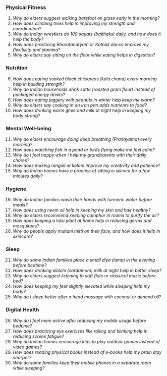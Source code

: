 ### **Physical Fitness**  
1. *Why do elders suggest walking barefoot on grass early in the morning?*  
2. *How does climbing trees help in improving my strength and coordination?*  
3. *Why do Indian wrestlers do 100 squats (baithaks) daily, and how does it help the body?*  
4. *How does practicing Bharatanatyam or Kathak dance improve my flexibility and stamina?*  
5. *Why do elders say sitting on the floor while eating helps in digestion?*  

### **Nutrition**  
6. *How does eating soaked black chickpeas (kala chana) every morning help in building strength?*  
7. *Why do Indian households drink sattu (roasted gram flour) instead of packaged energy drinks?*  
8. *How does eating jaggery with peanuts in winter help keep me warm?*  
9. *Why do elders say cooking in an iron pan adds nutrients to food?*  
10. *How does drinking warm ghee and milk at night help in keeping my body strong?*  

### **Mental Well-being**  
11. *Why do elders encourage doing deep breathing (Pranayama) every morning?*  
12. *How does watching fish in a pond or birds flying make me feel calm?*  
13. *Why do I feel happy when I help my grandparents with their daily chores?*  
14. *How does making rangoli or kolam improve my creativity and patience?*  
15. *Why do Indian homes have a practice of sitting in silence for a few minutes daily?*  

### **Hygiene**  
16. *Why do Indian families wash their hands with turmeric water before meals?*  
17. *How does using neem oil help in keeping my skin and hair healthy?*  
18. *Why do elders recommend keeping camphor in rooms to purify the air?*  
19. *How does keeping a tulsi plant at home help in reducing germs and mosquitoes?*  
20. *Why do people apply multani mitti on their face, and how does it help in skincare?*  

### **Sleep**  
21. *Why do some Indian families place a small diya (lamp) in the evening before bedtime?*  
22. *How does drinking elaichi (cardamom) milk at night help in better sleep?*  
23. *Why do elders suggest listening to soft flute or classical music before bed?*  
24. *How does keeping my feet slightly elevated while sleeping help my body?*  
25. *Why do I sleep better after a head massage with coconut or almond oil?*  

### **Digital Health**  
26. *Why do I feel more active after reducing my mobile usage before bedtime?*  
27. *How does practicing eye exercises like rolling and blinking help in reducing screen fatigue?*  
28. *Why do Indian homes encourage kids to play outdoor games instead of video games?*  
29. *How does reading physical books instead of e-books help my brain stay sharper?*  
30. *Why do some families keep their mobile phones in a separate room while sleeping?*
